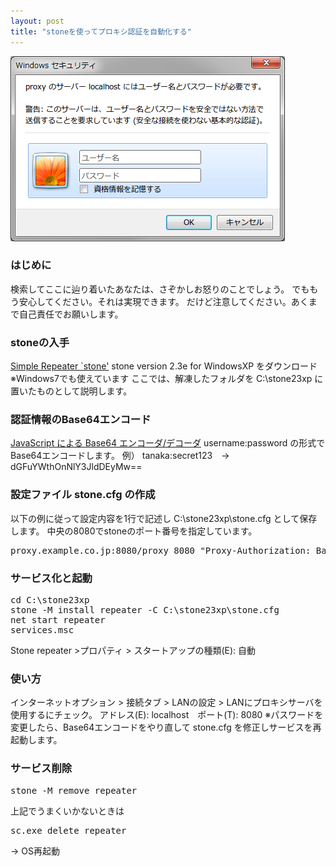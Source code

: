 ```yaml
---
layout: post
title: "stoneを使ってプロキシ認証を自動化する"
---
```

<img src="/postimg/2013/11/proxy-auth-dialog.png" alt="proxy-auth-dialog" width="439" height="296" class="alignnone size-full wp-image-337" /><!--more-->

<h3>はじめに</h3>
検索してここに辿り着いたあなたは、さぞかしお怒りのことでしょう。
でももう安心してください。それは実現できます。
だけど注意してください。あくまで自己責任でお願いします。


<h3>stoneの入手</h3>
<a href="http://www.gcd.org/sengoku/stone/Welcome.ja.html">Simple Repeater `stone'</a>
stone version 2.3e for WindowsXP をダウンロード
※Windows7でも使えています
ここでは、解凍したフォルダを C:\stone23xp に置いたものとして説明します。


<h3>認証情報のBase64エンコード</h3>
<a href="http://homepage3.nifty.com/georgei/hmetzger/base64.html">JavaScript による Base64 エンコーダ/デコーダ</a>
username:password の形式でBase64エンコードします。
例） tanaka:secret123　→　dGFuYWthOnNlY3JldDEyMw==


<h3>設定ファイル stone.cfg の作成</h3>
以下の例に従って設定内容を1行で記述し C:\stone23xp\stone.cfg として保存します。
中央の8080でstoneのポート番号を指定しています。
<pre class="lang:default decode:true " >
proxy.example.co.jp:8080/proxy 8080 "Proxy-Authorization: Basic dGFuYWthOnNlY3JldDEyMw=="
</pre> 


<h3>サービス化と起動</h3>
<pre class="lang:default decode:true " >
cd C:\stone23xp
stone -M install repeater -C C:\stone23xp\stone.cfg
net start repeater
services.msc
</pre> 
Stone repeater >プロパティ > スタートアップの種類(E): 自動


<h3>使い方</h3>
インターネットオプション > 接続タブ > LANの設定 > LANにプロキシサーバを使用するにチェック。
アドレス(E): localhost　ポート(T): 8080
※パスワードを変更したら、Base64エンコードをやり直して stone.cfg を修正しサービスを再起動します。


<h3>サービス削除</h3>
<pre class="lang:default decode:true " >
stone -M remove repeater
</pre>
上記でうまくいかないときは
<pre class="lang:default decode:true " >
sc.exe delete repeater
</pre>
→ OS再起動
